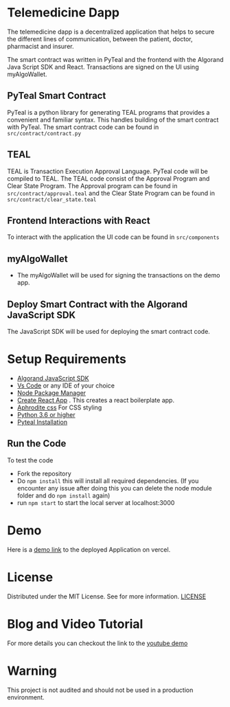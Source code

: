 # Telemedicine Dapp
The telemedicine dapp is a decentralized application that helps to secure the different lines of communication, between the patient, doctor, pharmacist and insurer.

The smart contract was written in PyTeal and the frontend with the Algorand Java Script SDK and React. Transactions are signed on the UI using myAlgoWallet.

## PyTeal Smart Contract
PyTeal is a python library for generating TEAL programs that provides a convenient and familiar syntax.
This handles building of the smart contract with PyTeal. The smart contract code can be found in `src/contract/contract.py`

## TEAL
TEAL is Transaction Execution Approval Language. PyTeal code will be compiled to TEAL. The TEAL code consist of the Approval Program and Clear State Program.
The Approval program can be found in `src/contract/approval.teal` and the Clear State Program can be found in `src/contract/clear_state.teal`

## Frontend Interactions with React
To interact with the application the UI code can be found in `src/components`

## myAlgoWallet
- The myAlgoWallet will be used for signing the transactions on the demo app.

## Deploy Smart Contract with the Algorand JavaScript SDK
The JavaScript SDK will be used for deploying the smart contract code.

# Setup Requirements
- [Algorand JavaScript SDK](https://github.com/algorand/js-algorand-sdk)
- [Vs Code](https://code.visualstudio.com/) or any IDE of your choice
- [Node Package Manager](https://nodejs.org/download/)
- [Create React App](https://github.com/facebook/create-react-app) . This creates a react boilerplate app.
- [Aphrodite css](https://github.com/Khan/aphrodite) For CSS styling
- [Python 3.6 or higher](https://www.python.org/downloads/)
- [Pyteal Installation](https://pyteal.readthedocs.io/en/stable/installation.html)

## Run the Code
To test the code 
- Fork the repository 
- Do `npm install` this will install all required dependencies. (If you encounter any issue after doing this you can delete the node module folder and do `npm install` again)
- run `npm start` to start the local server at localhost:3000

# Demo


Here is a [demo link]() to the deployed Application on vercel.

# License
Distributed under the MIT License. See for more information. [LICENSE](https://github.com/gconnect/telemedicine-dapp/blob/master/LICENSE)

# Blog and Video Tutorial
For more details you can checkout the link to the [youtube demo]()

# Warning
This project is not audited and should not be used in a production environment.
